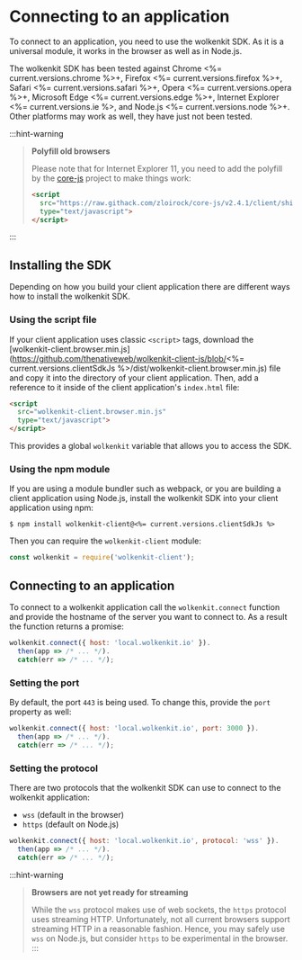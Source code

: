# Connecting to an application

To connect to an application, you need to use the wolkenkit SDK. As it is a universal module, it works in the browser as well as in Node.js.

The wolkenkit SDK has been tested against Chrome <%= current.versions.chrome %>+, Firefox <%= current.versions.firefox %>+, Safari <%= current.versions.safari %>+, Opera <%= current.versions.opera %>+, Microsoft Edge <%= current.versions.edge %>+, Internet Explorer <%= current.versions.ie %>, and Node.js <%= current.versions.node %>+. Other platforms may work as well, they have just not been tested.

:::hint-warning
> **Polyfill old browsers**
>
> Please note that for Internet Explorer 11, you need to add the polyfill by the [core-js](https://github.com/zloirock/core-js) project to make things work:
>
> ```html
> <script
>   src="https://raw.githack.com/zloirock/core-js/v2.4.1/client/shim.min.js"
>   type="text/javascript">
> </script>
> ```
:::

## Installing the SDK

Depending on how you build your client application there are different ways how to install the wolkenkit SDK.

### Using the script file

If your client application uses classic `<script>` tags, download the [wolkenkit-client.browser.min.js](https://github.com/thenativeweb/wolkenkit-client-js/blob/<%= current.versions.clientSdkJs %>/dist/wolkenkit-client.browser.min.js) file and copy it into the directory of your client application. Then, add a reference to it inside of the client application's `index.html` file:

```html
<script
  src="wolkenkit-client.browser.min.js"
  type="text/javascript">
</script>
```

This provides a global `wolkenkit` variable that allows you to access the SDK.

### Using the npm module

If you are using a module bundler such as webpack, or you are building a client application using Node.js, install the wolkenkit SDK into your client application using npm:

```shell
$ npm install wolkenkit-client@<%= current.versions.clientSdkJs %>
```

Then you can require the `wolkenkit-client` module:

```javascript
const wolkenkit = require('wolkenkit-client');
```

## Connecting to an application

To connect to a wolkenkit application call the `wolkenkit.connect` function and provide the hostname of the server you want to connect to. As a result the function returns a promise:

```javascript
wolkenkit.connect({ host: 'local.wolkenkit.io' }).
  then(app => /* ... */).
  catch(err => /* ... */);
```

### Setting the port

By default, the port `443` is being used. To change this, provide the `port` property as well:

```javascript
wolkenkit.connect({ host: 'local.wolkenkit.io', port: 3000 }).
  then(app => /* ... */).
  catch(err => /* ... */);
```

### Setting the protocol

There are two protocols that the wolkenkit SDK can use to connect to the wolkenkit application:

- `wss` (default in the browser)
- `https` (default on Node.js)

```javascript
wolkenkit.connect({ host: 'local.wolkenkit.io', protocol: 'wss' }).
  then(app => /* ... */).
  catch(err => /* ... */);
```

:::hint-warning
> **Browsers are not yet ready for streaming**
>
> While the `wss` protocol makes use of web sockets, the `https` protocol uses streaming HTTP. Unfortunately, not all current browsers support streaming HTTP in a reasonable fashion. Hence, you may safely use `wss` on Node.js, but consider `https` to be experimental in the browser.
:::
